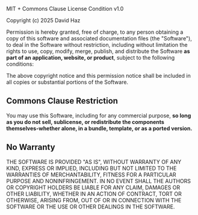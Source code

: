 MIT + Commons Clause License Condition v1.0

Copyright (c) 2025 David Haz

Permission is hereby granted, free of charge, to any person obtaining a copy
of this software and associated documentation files (the "Software"), to deal
in the Software without restriction, including without limitation the rights
to use, copy, modify, merge, publish, and distribute the Software **as part of an application, website, or product**, subject to the following conditions:

The above copyright notice and this permission notice shall be included in all
copies or substantial portions of the Software.

## Commons Clause Restriction

You may use this Software, including for any commercial purpose, **so long as you do not sell, sublicense, or redistribute the components themselves-whether alone, in a bundle, template, or as a ported version.**

## No Warranty

THE SOFTWARE IS PROVIDED "AS IS", WITHOUT WARRANTY OF ANY KIND, EXPRESS OR
IMPLIED, INCLUDING BUT NOT LIMITED TO THE WARRANTIES OF MERCHANTABILITY,
FITNESS FOR A PARTICULAR PURPOSE AND NONINFRINGEMENT. IN NO EVENT SHALL THE
AUTHORS OR COPYRIGHT HOLDERS BE LIABLE FOR ANY CLAIM, DAMAGES OR OTHER
LIABILITY, WHETHER IN AN ACTION OF CONTRACT, TORT OR OTHERWISE, ARISING FROM,
OUT OF OR IN CONNECTION WITH THE SOFTWARE OR THE USE OR OTHER DEALINGS IN THE
SOFTWARE.
